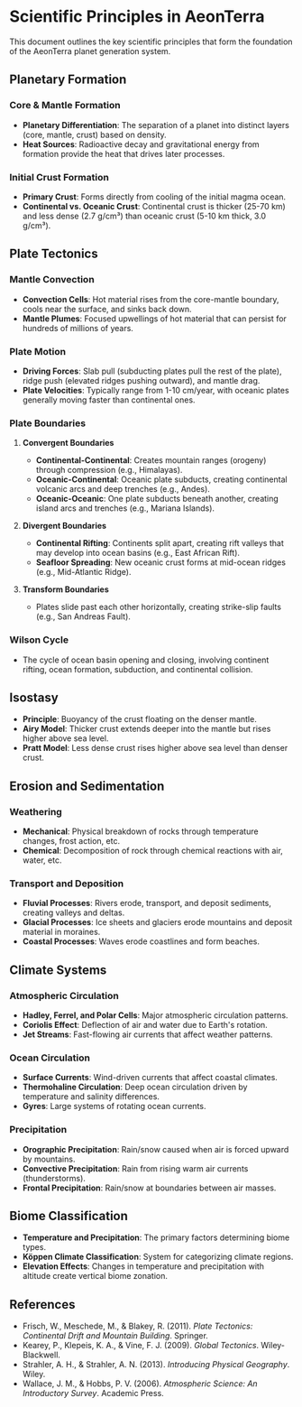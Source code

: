 # Scientific Principles in AeonTerra

This document outlines the key scientific principles that form the foundation of the AeonTerra planet generation system.

## Planetary Formation

### Core & Mantle Formation
- **Planetary Differentiation**: The separation of a planet into distinct layers (core, mantle, crust) based on density.
- **Heat Sources**: Radioactive decay and gravitational energy from formation provide the heat that drives later processes.

### Initial Crust Formation
- **Primary Crust**: Forms directly from cooling of the initial magma ocean.
- **Continental vs. Oceanic Crust**: Continental crust is thicker (25-70 km) and less dense (2.7 g/cm³) than oceanic crust (5-10 km thick, 3.0 g/cm³).

## Plate Tectonics

### Mantle Convection
- **Convection Cells**: Hot material rises from the core-mantle boundary, cools near the surface, and sinks back down.
- **Mantle Plumes**: Focused upwellings of hot material that can persist for hundreds of millions of years.

### Plate Motion
- **Driving Forces**: Slab pull (subducting plates pull the rest of the plate), ridge push (elevated ridges pushing outward), and mantle drag.
- **Plate Velocities**: Typically range from 1-10 cm/year, with oceanic plates generally moving faster than continental ones.

### Plate Boundaries
1. **Convergent Boundaries**
   - **Continental-Continental**: Creates mountain ranges (orogeny) through compression (e.g., Himalayas).
   - **Oceanic-Continental**: Oceanic plate subducts, creating continental volcanic arcs and deep trenches (e.g., Andes).
   - **Oceanic-Oceanic**: One plate subducts beneath another, creating island arcs and trenches (e.g., Mariana Islands).

2. **Divergent Boundaries**
   - **Continental Rifting**: Continents split apart, creating rift valleys that may develop into ocean basins (e.g., East African Rift).
   - **Seafloor Spreading**: New oceanic crust forms at mid-ocean ridges (e.g., Mid-Atlantic Ridge).

3. **Transform Boundaries**
   - Plates slide past each other horizontally, creating strike-slip faults (e.g., San Andreas Fault).

### Wilson Cycle
- The cycle of ocean basin opening and closing, involving continent rifting, ocean formation, subduction, and continental collision.

## Isostasy

- **Principle**: Buoyancy of the crust floating on the denser mantle.
- **Airy Model**: Thicker crust extends deeper into the mantle but rises higher above sea level.
- **Pratt Model**: Less dense crust rises higher above sea level than denser crust.

## Erosion and Sedimentation

### Weathering
- **Mechanical**: Physical breakdown of rocks through temperature changes, frost action, etc.
- **Chemical**: Decomposition of rock through chemical reactions with air, water, etc.

### Transport and Deposition
- **Fluvial Processes**: Rivers erode, transport, and deposit sediments, creating valleys and deltas.
- **Glacial Processes**: Ice sheets and glaciers erode mountains and deposit material in moraines.
- **Coastal Processes**: Waves erode coastlines and form beaches.

## Climate Systems

### Atmospheric Circulation
- **Hadley, Ferrel, and Polar Cells**: Major atmospheric circulation patterns.
- **Coriolis Effect**: Deflection of air and water due to Earth's rotation.
- **Jet Streams**: Fast-flowing air currents that affect weather patterns.

### Ocean Circulation
- **Surface Currents**: Wind-driven currents that affect coastal climates.
- **Thermohaline Circulation**: Deep ocean circulation driven by temperature and salinity differences.
- **Gyres**: Large systems of rotating ocean currents.

### Precipitation
- **Orographic Precipitation**: Rain/snow caused when air is forced upward by mountains.
- **Convective Precipitation**: Rain from rising warm air currents (thunderstorms).
- **Frontal Precipitation**: Rain/snow at boundaries between air masses.

## Biome Classification

- **Temperature and Precipitation**: The primary factors determining biome types.
- **Köppen Climate Classification**: System for categorizing climate regions.
- **Elevation Effects**: Changes in temperature and precipitation with altitude create vertical biome zonation.

## References

- Frisch, W., Meschede, M., & Blakey, R. (2011). *Plate Tectonics: Continental Drift and Mountain Building*. Springer.
- Kearey, P., Klepeis, K. A., & Vine, F. J. (2009). *Global Tectonics*. Wiley-Blackwell.
- Strahler, A. H., & Strahler, A. N. (2013). *Introducing Physical Geography*. Wiley.
- Wallace, J. M., & Hobbs, P. V. (2006). *Atmospheric Science: An Introductory Survey*. Academic Press.
